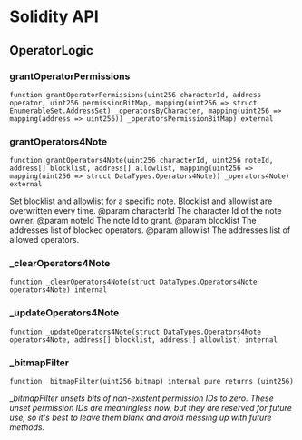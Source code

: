 # Solidity API

## OperatorLogic

### grantOperatorPermissions

```solidity
function grantOperatorPermissions(uint256 characterId, address operator, uint256 permissionBitMap, mapping(uint256 => struct EnumerableSet.AddressSet) _operatorsByCharacter, mapping(uint256 => mapping(address => uint256)) _operatorsPermissionBitMap) external
```

### grantOperators4Note

```solidity
function grantOperators4Note(uint256 characterId, uint256 noteId, address[] blocklist, address[] allowlist, mapping(uint256 => mapping(uint256 => struct DataTypes.Operators4Note)) _operators4Note) external
```

Set blocklist and allowlist for a specific note. Blocklist and allowlist are overwritten every time.
     @param characterId The character Id of the note owner.
     @param noteId The note Id to grant.
     @param blocklist The addresses list of blocked operators.
     @param allowlist The addresses list of allowed operators.

### _clearOperators4Note

```solidity
function _clearOperators4Note(struct DataTypes.Operators4Note operators4Note) internal
```

### _updateOperators4Note

```solidity
function _updateOperators4Note(struct DataTypes.Operators4Note operators4Note, address[] blocklist, address[] allowlist) internal
```

### _bitmapFilter

```solidity
function _bitmapFilter(uint256 bitmap) internal pure returns (uint256)
```

__bitmapFilter unsets bits of non-existent permission IDs to zero.
These unset permission IDs are meaningless now, but they are reserved for future use,
so it's best to leave them blank and avoid messing up with future methods._

